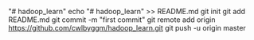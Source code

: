 "# hadoop_learn" 
echo "# hadoop_learn" >> README.md
git init
git add README.md
git commit -m "first commit"
git remote add origin https://github.com/cwlbyggm/hadoop_learn.git
git push -u origin master

